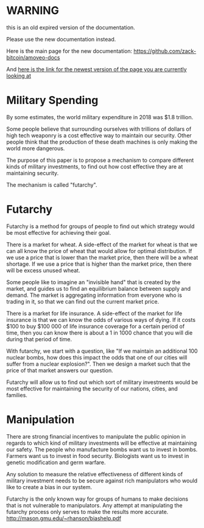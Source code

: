 WARNING
========

this is an old expired version of the documentation.

Please use the new documentation instead. 

Here is the main page for the new documentation: https://github.com/zack-bitcoin/amoveo-docs 

And [here is the link for the newest version of the page you are currently looking at](https://github.com/zack-bitcoin/amoveo-docs/blob/master//use-cases-and-ideas/military_spending.md)

Military Spending
===========

By some estimates, the world military expenditure in 2018 was $1.8 trillion.

Some people believe that surrounding ourselves with trillions of dollars of high tech weaponry is a cost effective way to maintain our security. Other people think that the production of these death machines is only making the world more dangerous.

The purpose of this paper is to propose a mechanism to compare different kinds of military investments, to find out how cost effective they are at maintaining security.

The mechanism is called "futarchy".

Futarchy
==========

Futarchy is a method for groups of people to find out which strategy would be most effective for achieving their goal.

There is a market for wheat. A side-effect of the market for wheat is that we can all know the price of wheat that would allow for optimal distribution.
If we use a price that is lower than the market price, then there will be a wheat shortage.
If we use a price that is higher than the market price, then there will be excess unused wheat.

Some people like to imagine an "invisible hand" that is created by the market, and guides us to find an equilibrium balance between supply and demand.
The market is aggregating information from everyone who is trading in it, so that we can find out the current market price.

There is a market for life insurance. A side-effect of the market for life insurance is that we can know the odds of various ways of dying.
If it costs $100 to buy $100 000 of life insurance coverage for a certain period of time, then you can know there is about a 1 in 1000 chance that you will die during that period of time.

With futarchy, we start with a question, like "If we maintain an additional 100 nuclear bombs, how does this impact the odds that one of our cities will suffer from a nuclear explosion?".
Then we design a market such that the price of that market answers our question.

Futarchy will allow us to find out which sort of military investments would be most effective for maintaining the security of our nations, cities, and families.

Manipulation
==========

There are strong financial incentives to manipulate the public opinion in regards to which kind of military investments will be effective at maintaining our safety.
The people who manufacture bombs want us to invest in bombs.
Farmers want us to invest in food security.
Biologists want us to invest in genetic modification and germ warfare.

Any solution to measure the relative effectiveness of different kinds of military investment needs to be secure against rich manipulators who would like to create a bias in our system.

Futarchy is the only known way for groups of humans to make decisions that is not vulnerable to manipulators. Any attempt at manipulating the futarchy process only serves to make the results more accurate. http://mason.gmu.edu/~rhanson/biashelp.pdf

